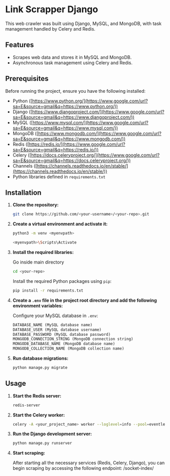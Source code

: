 # Link Scrapper Django

This web crawler was built using Django, MySQL, and MongoDB, with task management handled by Celery and Redis.

## Features

- Scrapes web data and stores it in MySQL and MongoDB.
- Asynchronous task management using Celery and Redis.

## Prerequisites

Before running the project, ensure you have the following installed:

* Python ([https://www.python.org/](https://www.google.com/url?sa=E&source=gmail&q=https://www.python.org/))
* Django ([https://www.djangoproject.com/](https://www.google.com/url?sa=E&source=gmail&q=https://www.djangoproject.com/))
* MySQL ([https://www.mysql.com/](https://www.google.com/url?sa=E&source=gmail&q=https://www.mysql.com/))
* MongoDB ([https://www.mongodb.com/](https://www.google.com/url?sa=E&source=gmail&q=https://www.mongodb.com/))
* Redis ([https://redis.io/](https://www.google.com/url?sa=E&source=gmail&q=https://redis.io/))
* Celery ([https://docs.celeryproject.org/](https://www.google.com/url?sa=E&source=gmail&q=https://docs.celeryproject.org/))
* Channels ([https://channels.readthedocs.io/en/stable/](https://channels.readthedocs.io/en/stable/)) 
* Python libraries defined in `requirements.txt`

## Installation

1. **Clone the repository:**

    ```bash
    git clone https://github.com/<your-username>/<your-repo>.git
    ```
    
2. **Create a virtual environment and activate it:**
    
    ```bash
    python3 -m venv <myenvpath>
    ```

    ```bash
    <myenvpath>\Scripts\Activate
    ```

4. **Install the required libraries:**

    Go inside main directory
    
    ```bash
    cd <your-repo>
    ```
    
    Install the required Python packages using `pip`:

    ```bash
    pip install -r requirements.txt
    ```

5. **Create a `.env` file in the project root directory and add the following environment variables:**

    Configure your MySQL database in `.env`:
    ```python
    DATABASE_NAME (MySQL database name)
    DATABASE_USER (MySQL database username)
    DATABASE_PASSWORD (MySQL database password)
    MONGODB_CONNECTION_STRING (MongoDB connection string)
    MONGODB_DATABASE_NAME (MongoDB database name)
    MONGODB_COLLECTION_NAME (MongoDB collection name)
    ```

6. **Run database migrations:**
    
    ```bash
    python manage.py migrate
    ```
    
## Usage

1. **Start the Redis server:**

    ```bash
    redis-server
    ```

2. **Start the Celery worker:**

    ```bash
    celery -A <your_project_name> worker --loglevel=info --pool=eventlet
    ```

3. **Run the Django development server:**

    ```bash
    python manage.py runserver
    ```

4. **Start scraping:**

    After starting all the necessary services (Redis, Celery, Django), you can begin scraping by accessing the following endpoint: /socket-index/
   

